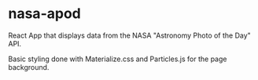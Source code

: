 # nasa-apod

React App that displays data from the NASA "Astronomy Photo of the Day" API.

Basic styling done with Materialize.css and Particles.js for the page background.
